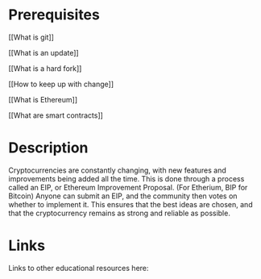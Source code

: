 # Prerequisites
[[What is git]]


[[What is an update]]


[[What is a hard fork]]


[[How to keep up with change]]


[[What is Ethereum]]


[[What are smart contracts]]

# Description
  
Cryptocurrencies are constantly changing, with new features and improvements being added all the time. This is done through a process called an EIP, or Ethereum Improvement Proposal. (For Etherium, BIP for Bitcoin) Anyone can submit an EIP, and the community then votes on whether to implement it. This ensures that the best ideas are chosen, and that the cryptocurrency remains as strong and reliable as possible.

# Links
Links to other educational resources here: